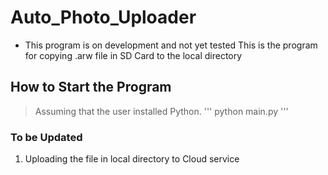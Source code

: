 # Auto_Photo_Uploader
- This program is on development and not yet tested
This is the program for copying .arw file in SD Card to the local directory

## How to Start the Program
> Assuming that the user installed Python.
'''
python main.py
'''


### To be Updated
1. Uploading the file in local directory to Cloud service
